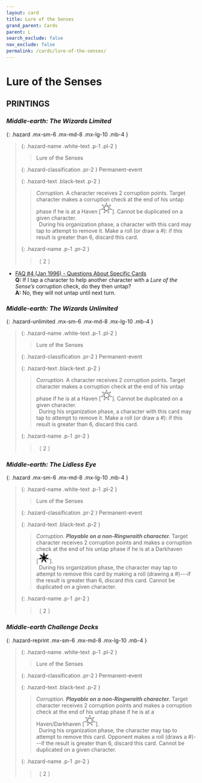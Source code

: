 ```yaml
---
layout: card
title: Lure of the Senses
grand_parent: Cards
parent: L
search_exclude: false
nav_exclude: false
permalink: /cards/lure-of-the-senses/
---
```


# Lure of the Senses


## PRINTINGS


### _Middle-earth: The Wizards Limited_

{: .hazard .mx-sm-6 .mx-md-8 .mx-lg-10 .mb-4 }
> {: .hazard-name .white-text .p-1 .pl-2 }
> > <div class="hazard-mp"></div>
> > <div class="card-name">Lure of the Senses</div>
>
> {: .hazard-classification .pr-2 }
> Permanent-event
>
> {: .hazard-text .black-text .p-2 }
> > _Corruption._ A character receives 2 corruption points. Target character makes a corruption check at the end of his untap phase if he is at a Haven <nobr>[<img src="/assets/images/free-haven.svg">]</nobr>. Cannot be duplicated on a given character. <br>&ensp;During his organization phase, a character with this card may tap to attempt to remove it. Make a roll (or draw a #): if this result is greater than 6, discard this card. 
>
> {: .hazard-name .p-1 .pr-2 }
> > <div class="card-shield"></div>
> > <div class="card-corruption-white">〔 2 〕</div>

 - [FAQ #4 (Jan 1996) - Questions About Specific Cards](/original/rulings/faq-4/#questions-about-specific-cards)<br>**Q:** If I tap a character to help another character with a _Lure of the Sense’s_ corruption check, do they then untap?<br>**A:** No, they will not untap until next turn.

### _Middle-earth: The Wizards Unlimited_

{: .hazard-unlimited .mx-sm-6 .mx-md-8 .mx-lg-10 .mb-4 }
> {: .hazard-name .white-text .p-1 .pl-2 }
> > <div class="hazard-mp"></div>
> > <div class="card-name">Lure of the Senses</div>
>
> {: .hazard-classification .pr-2 }
> Permanent-event
>
> {: .hazard-text .black-text .p-2 }
> > _Corruption._ A character receives 2 corruption points. Target character makes a corruption check at the end of his untap phase if he is at a Haven <nobr>[<img src="/assets/images/free-haven.svg">]</nobr>. Cannot be duplicated on a given character. <br>&ensp;During his organization phase, a character with this card may tap to attempt to remove it. Make a roll (or draw a #): if this result is greater than 6, discard this card. 
>
> {: .hazard-name .p-1 .pr-2 }
> > <div class="card-shield"></div>
> > <div class="card-corruption-white">〔 2 〕</div>

### _Middle-earth: The Lidless Eye_

{: .hazard .mx-sm-6 .mx-md-8 .mx-lg-10 .mb-4 }
> {: .hazard-name .white-text .p-1 .pl-2 }
> > <div class="hazard-mp"></div>
> > <div class="card-name">Lure of the Senses</div>
>
> {: .hazard-classification .pr-2 }
> Permanent-event
>
> {: .hazard-text .black-text .p-2 }
> > _Corruption._ ***Playable on a non-Ringwraith character.*** Target character receives 2 corruption points and makes a corruption check at the end of his untap phase if he is at a Darkhaven <nobr>[<img src="/assets/images/dark-haven.svg">]</nobr>. <br>&ensp;During his organization phase, the character may tap to attempt to remove this card by making a roll (drawing a #)---if the result is greater than 6, discard this card. Cannot be duplicated on a given character. 
>
> {: .hazard-name .p-1 .pr-2 }
> > <div class="card-shield"></div>
> > <div class="card-corruption-white">〔 2 〕</div>

### _Middle-earth Challenge Decks_

{: .hazard-reprint .mx-sm-6 .mx-md-8 .mx-lg-10 .mb-4 }
> {: .hazard-name .white-text .p-1 .pl-2 }
> > <div class="hazard-mp"></div>
> > <div class="card-name">Lure of the Senses</div>
>
> {: .hazard-classification .pr-2 }
> Permanent-event
>
> {: .hazard-text .black-text .p-2 }
> > _Corruption._ ***Playable on a non-Ringwraith character.*** Target character receives 2 corruption points and makes a corruption check at the end of his untap phase if he is at a Haven/Darkhaven <nobr>[<img src="/assets/images/free-haven.svg">]</nobr>. <br>&ensp;During his organization phase, the character may tap to attempt to remove this card. Opponent makes a roll (draws a #)---if the result is greater than 6, discard this card. Cannot be duplicated on a given character. 
>
> {: .hazard-name .p-1 .pr-2 }
> > <div class="card-shield"></div>
> > <div class="card-corruption-white">〔 2 〕</div>
